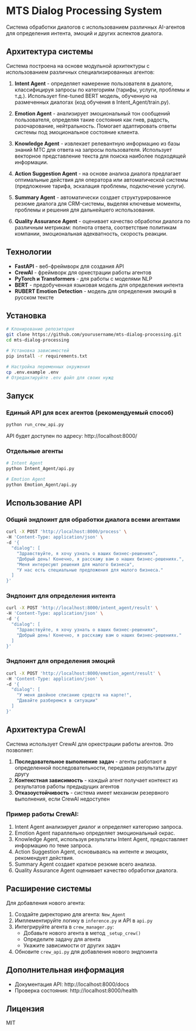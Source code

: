 # MTS Dialog Processing System

Система обработки диалогов с использованием различных AI-агентов для определения интента, эмоций и других аспектов диалога.

## Архитектура системы

Система построена на основе модульной архитектуры с использованием различных специализированных агентов:

1. **Intent Agent** - определяет намерение пользователя в диалоге, классифицируя запросы по категориям (тарифы, услуги, проблемы и т.д.). Использует fine-tuned BERT модель, обученную на размеченных диалогах (код обучения в Intent_Agent/train.py).

2. **Emotion Agent** - анализирует эмоциональный тон сообщений пользователя, определяя такие состояния как гнев, радость, разочарование, нейтральность. Помогает адаптировать ответы системы под эмоциональное состояние клиента.

3. **Knowledge Agent** - извлекает релевантную информацию из базы знаний МТС для ответа на запросы пользователя. Использует векторное представление текста для поиска наиболее подходящей информации.

4. **Action Suggestion Agent** - на основе анализа диалога предлагает оптимальные действия для оператора или автоматической системы (предложение тарифа, эскалация проблемы, подключение услуги).

5. **Summary Agent** - автоматически создает структурированное резюме диалога для CRM-системы, выделяя ключевые моменты, проблемы и решения для дальнейшего использования.

6. **Quality Assurance Agent** - оценивает качество обработки диалога по различным метрикам: полнота ответа, соответствие политикам компании, эмоциональная адекватность, скорость реакции.

## Технологии

- **FastAPI** - веб-фреймворк для создания API
- **CrewAI** - фреймворк для оркестрации работы агентов
- **PyTorch и Transformers** - для работы с моделями NLP
- **BERT** - предобученная языковая модель для определения интента
- **RUBERT Emotion Detection** - модель для определения эмоций в русском тексте

## Установка

```bash
# Клонирование репозитория
git clone https://github.com/yourusername/mts-dialog-processing.git
cd mts-dialog-processing

# Установка зависимостей
pip install -r requirements.txt

# Настройка переменных окружения
cp .env.example .env
# Отредактируйте .env файл для своих нужд
```

## Запуск

### Единый API для всех агентов (рекомендуемый способ)

```bash
python run_crew_api.py
```

API будет доступен по адресу: http://localhost:8000/

### Отдельные агенты

```bash
# Intent Agent
python Intent_Agent/api.py

# Emotion Agent
python Emotion_Agent/api.py
```

## Использование API

### Общий эндпоинт для обработки диалога всеми агентами

```bash
curl -X POST 'http://localhost:8000/process' \
-H 'Content-Type: application/json' \
-d '{
  "dialog": [
    "Здравствуйте, я хочу узнать о ваших бизнес-решениях",
    "Добрый день! Конечно, я расскажу вам о наших бизнес-решениях.",
    "Меня интересуют решения для малого бизнеса",
    "У нас есть специальные предложения для малого бизнеса."
  ]
}'
```

### Эндпоинт для определения интента

```bash
curl -X POST 'http://localhost:8000/intent_agent/result' \
-H 'Content-Type: application/json' \
-d '{
  "dialog": [
    "Здравствуйте, я хочу узнать о ваших бизнес-решениях",
    "Добрый день! Конечно, я расскажу вам о наших бизнес-решениях."
  ]
}'
```

### Эндпоинт для определения эмоций

```bash
curl -X POST 'http://localhost:8000/emotion_agent/result' \
-H 'Content-Type: application/json' \
-d '{
  "dialog": [
    "У меня двойное списание средств на карте!",
    "Давайте разберемся в ситуации"
  ]
}'
```

## Архитектура CrewAI

Система использует CrewAI для оркестрации работы агентов. Это позволяет:

1. **Последовательное выполнение задач** - агенты работают в определенной последовательности, передавая результаты друг другу
2. **Контекстная зависимость** - каждый агент получает контекст из результатов работы предыдущих агентов
3. **Отказоустойчивость** - система имеет механизм резервного выполнения, если CrewAI недоступен

### Пример работы CrewAI:

1. Intent Agent анализирует диалог и определяет категорию запроса.
2. Emotion Agent параллельно определяет эмоциональный окрас.
3. Knowledge Agent, используя результаты Intent Agent, предоставляет информацию по теме запроса.
4. Action Suggestion Agent, основываясь на интенте и эмоциях, рекомендует действия.
5. Summary Agent создает краткое резюме всего анализа.
6. Quality Assurance Agent оценивает качество обработки диалога.

## Расширение системы

Для добавления нового агента:

1. Создайте директорию для агента: `New_Agent`
2. Имплементируйте логику в `inference.py` и API в `api.py`
3. Интегрируйте агента в `crew_manager.py`:
   - Добавьте нового агента в метод `_setup_crew()`
   - Определите задачу для агента
   - Укажите зависимости от других задач
4. Обновите `crew_api.py` для добавления нового эндпоинта

## Дополнительная информация

- Документация API: http://localhost:8000/docs
- Проверка состояния: http://localhost:8000/health

## Лицензия

MIT 